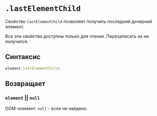 # `.lastElementChild`

Свойство `lastElementChild` позволяет получить последний дочерний элемент.

Все эти свойства доступны только для чтения. Перезаписать их не получится.

## Синтаксис

```js
element.lastElementChild;
```

## Возвращает

### `element` || `null`

DOM-элемент. `null` - если не найдено.

